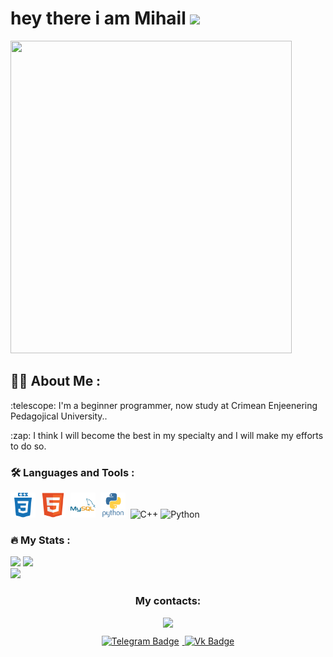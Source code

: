 <div id="header" align="left">

<h1>
  hey there i am Mihail
  <img src="https://media.giphy.com/media/hvRJCLFzcasrR4ia7z/giphy.gif" width="30px"/>
</h1>
 <img src="https://i.giphy.com/media/v1.Y2lkPTc5MGI3NjExcWk2ZmhldXFmdDBuY2s4dnE3NG5oYnJjYW92aDFhc3V5eHMzNTUyZSZlcD12MV9pbnRlcm5hbF9naWZfYnlfaWQmY3Q9Zw/ezW9kkcfsYo5J5rL3H/giphy-downsized-large.gif" width="450px" height="500px"/>
    </div>
    
## :man_technologist: About Me : 
<div align="left">
<p>:telescope: I'm a beginner programmer, now study at Crimean Enjeenering Pedagojical University..</p>
<p>:zap: I think I will become the best in my specialty and I will make my efforts to do so.</p>
</div>

  
### :hammer_and_wrench: Languages and Tools :


  <img src="https://github.com/devicons/devicon/blob/master/icons/css3/css3-plain-wordmark.svg"  title="CSS3" alt="CSS" width="40" height="40"/>&nbsp;
  <img src="https://github.com/devicons/devicon/blob/master/icons/html5/html5-original.svg" title="HTML5" alt="HTML" width="40" height="40"/>&nbsp;
  <img src="https://github.com/devicons/devicon/blob/master/icons/mysql/mysql-original-wordmark.svg" title="MySQL"  alt="MySQL" width="40" height="40"/>&nbsp;
  <img src = "https://github.com/devicons/devicon/blob/master/icons/python/python-original-wordmark.svg" title = "Python" alt="Python" width = "40" height = "40"/>&nbsp;
  <img src="https://img.shields.io/badge/c++-%2300599C.svg?style=for-the-badge&logo=c%2B%2B&logoColor=white" style="width: 100px; height: auto;" alt="C++">
  <img src = "https://img.shields.io/badge/JavaScript-grey?style=for-the-badge&logo=javascript" title = "Python" alt="Python" width = "150" height = "39"/>&nbsp;


  
### :fire: My Stats :
![](https://github-readme-stats.vercel.app/api?username=Mihail-Rybachenko&theme=dark&hide_border=false&include_all_commits=false&count_private=false)
![](https://github-readme-streak-stats.herokuapp.com/?user=Mihail-Rybachenko&theme=dark&hide_border=false)</br>
![](https://github-readme-stats.vercel.app/api/top-langs/?username=Mihail-Rybachenko&theme=dark&hide_border=false&include_all_commits=false&count_private=false&layout=compact)


<div align="center">
  
  ### My contacts:

  <img src="https://i.giphy.com/media/v1.Y2lkPTc5MGI3NjExY3gwamdyZ2ZvNTJlcjNyem5mOHJ6ZnEzdms0cWIzbWZhamx2OGY5MSZlcD12MV9pbnRlcm5hbF9naWZfYnlfaWQmY3Q9cw/b88QlTSTsj3bEHQyZf/giphy.gif" width="230"/>

  <div id="badges" style="margin-top: 10px;">
    <a href="https://t.me/Mihail5830">
      <img src="https://img.shields.io/badge/Telegram-blue?style=for-the-badge&logo=TELEGRAM&logoColor=White" alt="Telegram Badge" style="margin-right: 5px;"/>
    </a>
    <a href="https://vk.com/id440435390">
      <img src="https://img.shields.io/badge/VK-blue?style=for-the-badge&logo=VK&logoColor=White" alt="Vk Badge"/>
    </a>
  </div>
</div>

